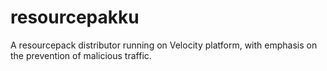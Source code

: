 # resourcepakku

A resourcepack distributor running on Velocity platform, with emphasis on the prevention of malicious traffic.
